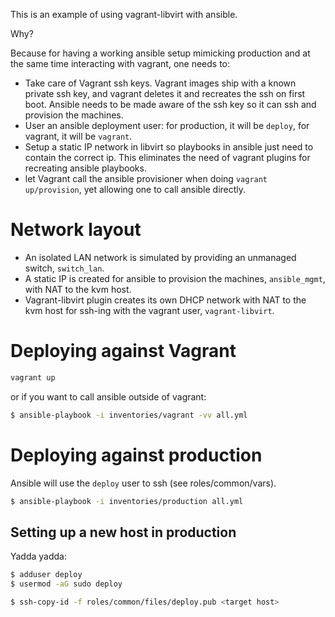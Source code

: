 This is an example of using vagrant-libvirt with ansible.

Why?

Because for having a working ansible setup mimicking production and at the same
time interacting with vagrant, one needs to:

- Take care of Vagrant ssh keys. Vagrant images ship with a known private ssh
  key, and vagrant deletes it and recreates the ssh on first boot. Ansible needs
  to be made aware of the ssh key so it can ssh and provision the machines.
- User an ansible deployment user: for production, it will be `deploy`, for
  vagrant, it will be `vagrant`.
- Setup a static IP network in libvirt so playbooks in ansible just need to
  contain the correct ip. This eliminates the need of vagrant plugins for
  recreating ansible playbooks.
- let Vagrant call the ansible provisioner when doing `vagrant up/provision`, yet
  allowing one to call ansible directly.


# Network layout #

- An isolated LAN network is simulated by providing an unmanaged switch, `switch_lan`.
- A static IP is created for ansible to provision the machines, `ansible_mgmt`,
  with NAT to the kvm host.
- Vagrant-libvirt plugin creates its own DHCP network with NAT to the kvm host for
  ssh-ing with the vagrant user, `vagrant-libvirt`.


# Deploying against Vagrant #

```bash
vagrant up
```

or if you want to call ansible outside of vagrant:

```bash
$ ansible-playbook -i inventories/vagrant -vv all.yml
```


# Deploying against production #

Ansible will use the `deploy` user to ssh (see roles/common/vars).

```bash
$ ansible-playbook -i inventories/production all.yml
```


## Setting up a new host in production ##

Yadda yadda:

```bash
$ adduser deploy
$ usermod -aG sudo deploy
```

``` bash
$ ssh-copy-id -f roles/common/files/deploy.pub <target host>
```
